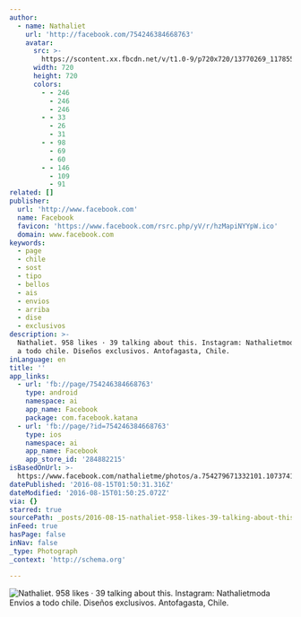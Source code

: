 ```yaml
---
author:
  - name: Nathaliet
    url: 'http://facebook.com/754246384668763'
    avatar:
      src: >-
        https://scontent.xx.fbcdn.net/v/t1.0-9/p720x720/13770269_1178553818904682_7177733468427003187_n.jpg?oh=aecf58d3e98e2db28458d170ea482193&oe=585023CA
      width: 720
      height: 720
      colors:
        - - 246
          - 246
          - 246
        - - 33
          - 26
          - 31
        - - 98
          - 69
          - 60
        - - 146
          - 109
          - 91
related: []
publisher:
  url: 'http://www.facebook.com'
  name: Facebook
  favicon: 'https://www.facebook.com/rsrc.php/yV/r/hzMapiNYYpW.ico'
  domain: www.facebook.com
keywords:
  - page
  - chile
  - sost
  - tipo
  - bellos
  - ais
  - envios
  - arriba
  - dise
  - exclusivos
description: >-
  Nathaliet. 958 likes · 39 talking about this. Instagram: Nathalietmoda Envios
  a todo chile. Diseños exclusivos. Antofagasta, Chile.
inLanguage: en
title: ''
app_links:
  - url: 'fb://page/754246384668763'
    type: android
    namespace: ai
    app_name: Facebook
    package: com.facebook.katana
  - url: 'fb://page/?id=754246384668763'
    type: ios
    namespace: ai
    app_name: Facebook
    app_store_id: '284882215'
isBasedOnUrl: >-
  https://www.facebook.com/nathalietme/photos/a.754279671332101.1073741827.754246384668763/1178553818904682/?type=3&theater
datePublished: '2016-08-15T01:50:31.316Z'
dateModified: '2016-08-15T01:50:25.072Z'
via: {}
starred: true
sourcePath: _posts/2016-08-15-nathaliet-958-likes-39-talking-about-this-instagram-nat.md
inFeed: true
hasPage: false
inNav: false
_type: Photograph
_context: 'http://schema.org'

---
```

![Nathaliet. 958 likes · 39 talking about this. Instagram: Nathalietmoda Envios a todo chile. Diseños exclusivos. Antofagasta, Chile.](https://scontent.xx.fbcdn.net/v/t1.0-9/p720x720/13770269_1178553818904682_7177733468427003187_n.jpg?oh=aecf58d3e98e2db28458d170ea482193&oe=585023CA)